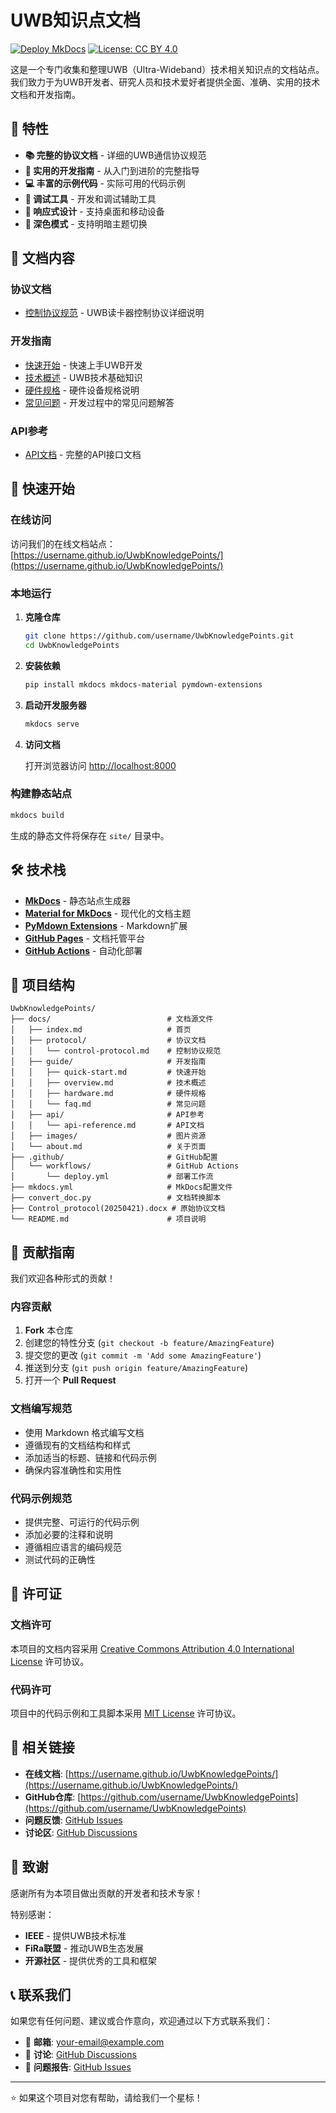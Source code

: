 # UWB知识点文档

[![Deploy MkDocs](https://github.com/username/UwbKnowledgePoints/actions/workflows/deploy.yml/badge.svg)](https://github.com/username/UwbKnowledgePoints/actions/workflows/deploy.yml)
[![License: CC BY 4.0](https://img.shields.io/badge/License-CC%20BY%204.0-lightgrey.svg)](https://creativecommons.org/licenses/by/4.0/)

这是一个专门收集和整理UWB（Ultra-Wideband）技术相关知识点的文档站点。我们致力于为UWB开发者、研究人员和技术爱好者提供全面、准确、实用的技术文档和开发指南。

## 🌟 特性

- **📚 完整的协议文档** - 详细的UWB通信协议规范
- **🚀 实用的开发指南** - 从入门到进阶的完整指导
- **💻 丰富的示例代码** - 实际可用的代码示例
- **🔧 调试工具** - 开发和调试辅助工具
- **📱 响应式设计** - 支持桌面和移动设备
- **🌙 深色模式** - 支持明暗主题切换

## 📖 文档内容

### 协议文档
- [控制协议规范](docs/protocol/control-protocol.md) - UWB读卡器控制协议详细说明

### 开发指南
- [快速开始](docs/guide/quick-start.md) - 快速上手UWB开发
- [技术概述](docs/guide/overview.md) - UWB技术基础知识
- [硬件规格](docs/guide/hardware.md) - 硬件设备规格说明
- [常见问题](docs/guide/faq.md) - 开发过程中的常见问题解答

### API参考
- [API文档](docs/api/api-reference.md) - 完整的API接口文档

## 🚀 快速开始

### 在线访问

访问我们的在线文档站点：[https://username.github.io/UwbKnowledgePoints/](https://username.github.io/UwbKnowledgePoints/)

### 本地运行

1. **克隆仓库**
   ```bash
   git clone https://github.com/username/UwbKnowledgePoints.git
   cd UwbKnowledgePoints
   ```

2. **安装依赖**
   ```bash
   pip install mkdocs mkdocs-material pymdown-extensions
   ```

3. **启动开发服务器**
   ```bash
   mkdocs serve
   ```

4. **访问文档**
   
   打开浏览器访问 [http://localhost:8000](http://localhost:8000)

### 构建静态站点

```bash
mkdocs build
```

生成的静态文件将保存在 `site/` 目录中。

## 🛠️ 技术栈

- **[MkDocs](https://www.mkdocs.org/)** - 静态站点生成器
- **[Material for MkDocs](https://squidfunk.github.io/mkdocs-material/)** - 现代化的文档主题
- **[PyMdown Extensions](https://facelessuser.github.io/pymdown-extensions/)** - Markdown扩展
- **[GitHub Pages](https://pages.github.com/)** - 文档托管平台
- **[GitHub Actions](https://github.com/features/actions)** - 自动化部署

## 📁 项目结构

```
UwbKnowledgePoints/
├── docs/                          # 文档源文件
│   ├── index.md                   # 首页
│   ├── protocol/                  # 协议文档
│   │   └── control-protocol.md    # 控制协议规范
│   ├── guide/                     # 开发指南
│   │   ├── quick-start.md         # 快速开始
│   │   ├── overview.md            # 技术概述
│   │   ├── hardware.md            # 硬件规格
│   │   └── faq.md                 # 常见问题
│   ├── api/                       # API参考
│   │   └── api-reference.md       # API文档
│   ├── images/                    # 图片资源
│   └── about.md                   # 关于页面
├── .github/                       # GitHub配置
│   └── workflows/                 # GitHub Actions
│       └── deploy.yml             # 部署工作流
├── mkdocs.yml                     # MkDocs配置文件
├── convert_doc.py                 # 文档转换脚本
├── Control_protocol(20250421).docx # 原始协议文档
└── README.md                      # 项目说明
```

## 🤝 贡献指南

我们欢迎各种形式的贡献！

### 内容贡献

1. **Fork** 本仓库
2. 创建您的特性分支 (`git checkout -b feature/AmazingFeature`)
3. 提交您的更改 (`git commit -m 'Add some AmazingFeature'`)
4. 推送到分支 (`git push origin feature/AmazingFeature`)
5. 打开一个 **Pull Request**

### 文档编写规范

- 使用 Markdown 格式编写文档
- 遵循现有的文档结构和样式
- 添加适当的标题、链接和代码示例
- 确保内容准确性和实用性

### 代码示例规范

- 提供完整、可运行的代码示例
- 添加必要的注释和说明
- 遵循相应语言的编码规范
- 测试代码的正确性

## 📄 许可证

### 文档许可
本项目的文档内容采用 [Creative Commons Attribution 4.0 International License](https://creativecommons.org/licenses/by/4.0/) 许可协议。

### 代码许可
项目中的代码示例和工具脚本采用 [MIT License](https://opensource.org/licenses/MIT) 许可协议。

## 🔗 相关链接

- **在线文档**: [https://username.github.io/UwbKnowledgePoints/](https://username.github.io/UwbKnowledgePoints/)
- **GitHub仓库**: [https://github.com/username/UwbKnowledgePoints](https://github.com/username/UwbKnowledgePoints)
- **问题反馈**: [GitHub Issues](https://github.com/username/UwbKnowledgePoints/issues)
- **讨论区**: [GitHub Discussions](https://github.com/username/UwbKnowledgePoints/discussions)

## 🙏 致谢

感谢所有为本项目做出贡献的开发者和技术专家！

特别感谢：
- **IEEE** - 提供UWB技术标准
- **FiRa联盟** - 推动UWB生态发展
- **开源社区** - 提供优秀的工具和框架

## 📞 联系我们

如果您有任何问题、建议或合作意向，欢迎通过以下方式联系我们：

- 📧 **邮箱**: [your-email@example.com](mailto:your-email@example.com)
- 💬 **讨论**: [GitHub Discussions](https://github.com/username/UwbKnowledgePoints/discussions)
- 🐛 **问题报告**: [GitHub Issues](https://github.com/username/UwbKnowledgePoints/issues)

---

⭐ 如果这个项目对您有帮助，请给我们一个星标！